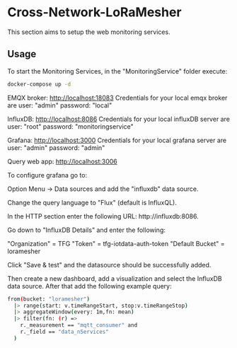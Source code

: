 # Cross-Network-LoRaMesher

This section aims to setup the web monitoring services.

## Usage

To start the Monitoring Services, in the "MonitoringService" folder execute:

```bash
docker-compose up -d
```

EMQX broker: [http://localhost:18083](http://localhost:18083)
Credentials for your local emqx broker are user: "admin" password: "local"

InfluxDB: [http://localhost:8086](http://localhost:8086)
Credentials for your local influxDB server are user: "root" password: "monitoringservice"

Grafana: [http://localhost:3000](http://localhost:3000)
Credentials for your local grafana server are user: "admin" password: "admin"

Query web app: [http://localhost:3006](http://localhost:3006)

To configure grafana go to: 

Option Menu -> Data sources and add the "influxdb" data source.

Change the query language to "Flux" (default is InfluxQL).

In the HTTP section enter the following URL: http://influxdb:8086.

Go down to "InfluxDB Details" and enter the following:

"Organization" = TFG
"Token" = tfg-iotdata-auth-token
"Default Bucket" = loramesher

Click "Save & test" and the datasource should be successfully added.

Then create a new dashboard, add a visualization and select the InfluxDB data source.
After that add the following example query:

```bash
from(bucket: "loramesher")
  |> range(start: v.timeRangeStart, stop:v.timeRangeStop)
  |> aggregateWindow(every: 1m,fn: mean)
  |> filter(fn: (r) =>
    r._measurement == "mqtt_consumer" and 
    r._field == "data_nServices"
  )
```
